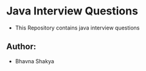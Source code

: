#  Java Interview Questions
* This Repository contains java interview questions

## Author:
* Bhavna Shakya
